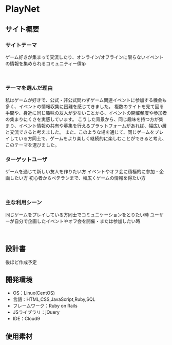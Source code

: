 # PlayNet

## サイト概要
### サイトテーマ
ゲーム好きが集まって交流したり、オンライン/オフラインに限らないイベントの情報を集められるコミュニティー債tp

​
### テーマを選んだ理由
私はゲームが好きで、公式・非公式問わずゲーム関連イベントに参加する機会も多く、イベントの情報収集に困難を感じてきました。
複数のサイトを見て回る手間や、身近に同じ趣味の友人が少ないことから、イベントの開催頻度や参加者の集まりにくさを実感しています。
こうした背景から、同じ趣味を持つ方が集まり、イベント情報の共有や募集を行えるプラットフォームがあれば、幅広い層と交流できると考えました。
また、このような場を通じて、同じゲームをプレイしている方同士で、ゲームをより楽しく継続的に楽しむことができると考え、このテーマを選びました。
​

### ターゲットユーザ
ゲームを通じて新しい友人を作りたい方
イベントやオフ会に積極的に参加・企画したい方
初心者からベテランまで、幅広くゲームの情報を得たい方

​
### 主な利用シーン
同じゲームをプレイしている方同士でコミュニケーションをとりたい時
ユーザーが自分で企画したイベントやオフ会を開催・または参加したい時

​
## 設計書
後ほど作成予定
​
## 開発環境
- OS：Linux(CentOS)
- 言語：HTML,CSS,JavaScript,Ruby,SQL
- フレームワーク：Ruby on Rails
- JSライブラリ：jQuery
- IDE：Cloud9
​
## 使用素材
<!-- - 外部サービスの画像素材・音声素材を使用した場合は、必ずサービス名とURLを明記してください。 -->
<!-- - アプリケーションの実装に使用したgem/bootstrapのリファレンスなどの記載は不要です。 -->
<!-- - 使用しない場合は、使用素材の項目をREADMEから削除してください。 -->
<!-- - 架空の団体・題材を前提にポートフォリオを制作する場合、下記のテンプレートを当項目内に記載しましょう。 -->
<!-- 【テンプレート】 -->
<!-- 著作権を考慮し、架空のデータを扱う予定です。 -->
<!-- なお今後、実在するデータを利用する際には、事前に著作権保持者と契約を結んだ上で利用します。 -->